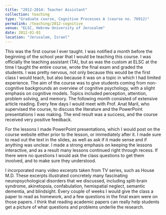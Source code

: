 ```yaml
---
title: "2012-2014: Teacher Assistant"
collection: teaching
type: "Graduate course, Cognitive Processes A (course no. 76912)"
permalink: /teaching/2012-cognitive
venue: "ELSC, Hebrew University of Jerusalem"
date: 2012-01-01
location: "Jerusalem, Israel"
---
```


This was the first course I ever taught. I was notified a month before the beginning of the school year that I would be teaching this course. I was officially the teaching assistant (TA), but as was the custom at ELSC at the time I taught the entire course, wrote the final exam and graded the students. I was pretty nervous, not only because this would be the first class I would teach, but also because it was on a topic in which I had limited experience. The aim of the course was to give students coming from non-cognitive backgrounds an overview of cognitive psychology, with a slight emphasis on cognitive models. Topics included perception, attention, problem solving, and memory. The following month consisted of extensive article reading. Every few days I would meet with Prof. Anat Maril, who supervised the course, to discuss the literature and the PowerPoint presentations I was making. The end result was a success, and the course received very positive feedback. 

For the lessons I made PowerPoint presentations, which I would post on the course website either prior to the lesson, or immediately after it. I made sure to read out the text in the slides, as well as ask if it made sense and if anything was unclear. I made a strong emphasis on keeping the lessons interactive, and as a result many lessons continued right through recess. If there were no questions I would ask the class questions to get them involved, and to make sure they understood.  

I incorporated many video excerpts taken from TV series, such as House M.D. These excerpts illustrated concretely many fascinating neuropsychological disorders that we discussed, including split-brain syndrome, akinetopsia, confabulation, hemispatial neglect, semantic dementia, and blindsight. Every couple of weeks I would give the class a paper to read as homework, and a few questions in the final exam were on those papers. I think that reading academic papers can really help students get a picture of what questions and problems underlie the research.
